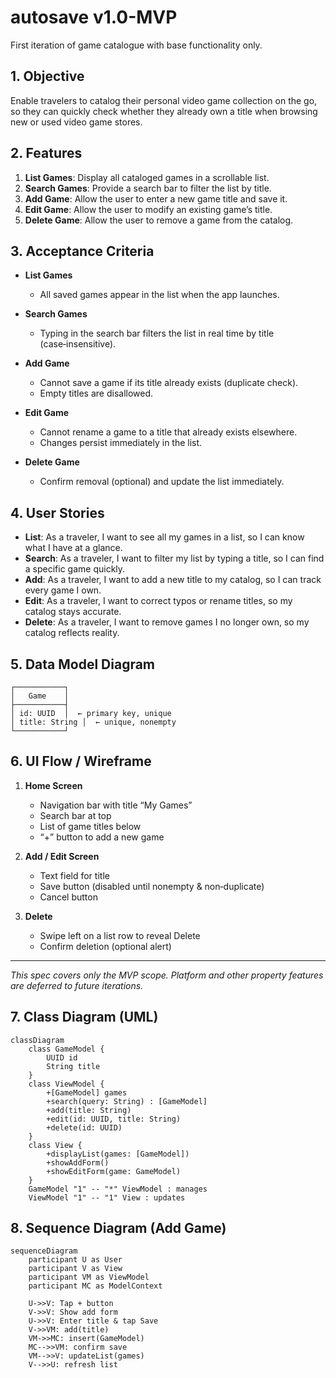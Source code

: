 # autosave v1.0-MVP
First iteration of game catalogue with base functionality only.


## 1. Objective

Enable travelers to catalog their personal video game collection on the go, so they can quickly check whether they already own a title when browsing new or used video game stores.

## 2. Features

1. **List Games**: Display all cataloged games in a scrollable list.
2. **Search Games**: Provide a search bar to filter the list by title.
3. **Add Game**: Allow the user to enter a new game title and save it.
4. **Edit Game**: Allow the user to modify an existing game’s title.
5. **Delete Game**: Allow the user to remove a game from the catalog.

## 3. Acceptance Criteria

* **List Games**

  * All saved games appear in the list when the app launches.
* **Search Games**

  * Typing in the search bar filters the list in real time by title (case‑insensitive).
* **Add Game**

  * Cannot save a game if its title already exists (duplicate check).
  * Empty titles are disallowed.
* **Edit Game**

  * Cannot rename a game to a title that already exists elsewhere.
  * Changes persist immediately in the list.
* **Delete Game**

  * Confirm removal (optional) and update the list immediately.

## 4. User Stories

* **List**: As a traveler, I want to see all my games in a list, so I can know what I have at a glance.
* **Search**: As a traveler, I want to filter my list by typing a title, so I can find a specific game quickly.
* **Add**: As a traveler, I want to add a new title to my catalog, so I can track every game I own.
* **Edit**: As a traveler, I want to correct typos or rename titles, so my catalog stays accurate.
* **Delete**: As a traveler, I want to remove games I no longer own, so my catalog reflects reality.

## 5. Data Model Diagram

```
┌───────────┐
│   Game    │
├───────────┤
│ id: UUID  │  ← primary key, unique
│ title: String │  ← unique, nonempty
└───────────┘
```

## 6. UI Flow / Wireframe

1. **Home Screen**

   * Navigation bar with title “My Games”
   * Search bar at top
   * List of game titles below
   * “+” button to add a new game
2. **Add / Edit Screen**

   * Text field for title
   * Save button (disabled until nonempty & non‑duplicate)
   * Cancel button
3. **Delete**

   * Swipe left on a list row to reveal Delete
   * Confirm deletion (optional alert)

---

*This spec covers only the MVP scope. Platform and other property features are deferred to future iterations.*

## 7. Class Diagram (UML)

```mermaid
classDiagram
    class GameModel {
        UUID id
        String title
    }
    class ViewModel {
        +[GameModel] games
        +search(query: String) : [GameModel]
        +add(title: String)
        +edit(id: UUID, title: String)
        +delete(id: UUID)
    }
    class View {
        +displayList(games: [GameModel])
        +showAddForm()
        +showEditForm(game: GameModel)
    }
    GameModel "1" -- "*" ViewModel : manages
    ViewModel "1" -- "1" View : updates
```

## 8. Sequence Diagram (Add Game)

```mermaid
sequenceDiagram
    participant U as User
    participant V as View
    participant VM as ViewModel
    participant MC as ModelContext

    U->>V: Tap + button
    V->>V: Show add form
    U->>V: Enter title & tap Save
    V->>VM: add(title)
    VM->>MC: insert(GameModel)
    MC-->>VM: confirm save
    VM-->>V: updateList(games)
    V-->>U: refresh list
```

```
```
